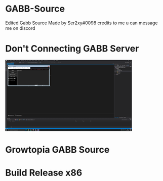 # GABB-Source
Edited Gabb Source Made by Ser2xy#0098 credits to me u can message me on discord

# Don't Connecting GABB Server
![Alt Text](GABB.png)

# Growtopia GABB Source

# Build Release x86
